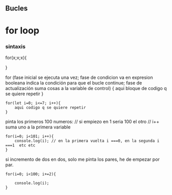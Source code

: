 ## Bucles


# for loop

### sintaxis

for(x;x;x){

}

for (fase inicial se ejecuta una vez;
fase de condicion va en expresion booleana indica la condición para que el bucle continue;
fase de actualización suma cosas a la variable de control)
{
aqui bloque de codigo q se quiere repetir
}

    for(let i=0; i<=7; i++){
        aqui codigo q se quiere repetir
    }


pinta los primeros 100 numeros:
// si empiezo en 1 seria 100 el otro
// i++ suma uno a la primera variable

    for(i=0; i<101; i++){
        console.log(i); // en la primera vuelta i ===0, en la segunda i ===1  etc etc
    }

si incremento de dos en dos, solo me pinta los pares, he de empezar por par.

    for(i=0; i<100; i+=2){

        console.log(i);
    }



